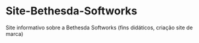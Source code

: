 # Site-Bethesda-Softworks
Site informativo sobre a Bethesda Softworks (fins didáticos, criação site de marca)